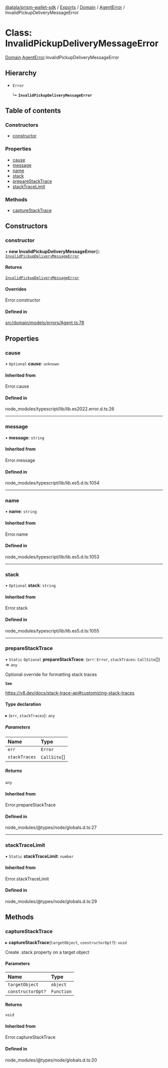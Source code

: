 [@atala/prism-wallet-sdk](../README.md) / [Exports](../modules.md) / [Domain](../modules/Domain.md) / [AgentError](../modules/Domain.AgentError.md) / InvalidPickupDeliveryMessageError

# Class: InvalidPickupDeliveryMessageError

[Domain](../modules/Domain.md).[AgentError](../modules/Domain.AgentError.md).InvalidPickupDeliveryMessageError

## Hierarchy

- `Error`

  ↳ **`InvalidPickupDeliveryMessageError`**

## Table of contents

### Constructors

- [constructor](Domain.AgentError.InvalidPickupDeliveryMessageError.md#constructor)

### Properties

- [cause](Domain.AgentError.InvalidPickupDeliveryMessageError.md#cause)
- [message](Domain.AgentError.InvalidPickupDeliveryMessageError.md#message)
- [name](Domain.AgentError.InvalidPickupDeliveryMessageError.md#name)
- [stack](Domain.AgentError.InvalidPickupDeliveryMessageError.md#stack)
- [prepareStackTrace](Domain.AgentError.InvalidPickupDeliveryMessageError.md#preparestacktrace)
- [stackTraceLimit](Domain.AgentError.InvalidPickupDeliveryMessageError.md#stacktracelimit)

### Methods

- [captureStackTrace](Domain.AgentError.InvalidPickupDeliveryMessageError.md#capturestacktrace)

## Constructors

### constructor

• **new InvalidPickupDeliveryMessageError**(): [`InvalidPickupDeliveryMessageError`](Domain.AgentError.InvalidPickupDeliveryMessageError.md)

#### Returns

[`InvalidPickupDeliveryMessageError`](Domain.AgentError.InvalidPickupDeliveryMessageError.md)

#### Overrides

Error.constructor

#### Defined in

[src/domain/models/errors/Agent.ts:78](https://github.com/input-output-hk/atala-prism-wallet-sdk-ts/blob/1ffdae52df023bad4ba1a76cf6d76793dfc29b80/src/domain/models/errors/Agent.ts#L78)

## Properties

### cause

• `Optional` **cause**: `unknown`

#### Inherited from

Error.cause

#### Defined in

node_modules/typescript/lib/lib.es2022.error.d.ts:26

___

### message

• **message**: `string`

#### Inherited from

Error.message

#### Defined in

node_modules/typescript/lib/lib.es5.d.ts:1054

___

### name

• **name**: `string`

#### Inherited from

Error.name

#### Defined in

node_modules/typescript/lib/lib.es5.d.ts:1053

___

### stack

• `Optional` **stack**: `string`

#### Inherited from

Error.stack

#### Defined in

node_modules/typescript/lib/lib.es5.d.ts:1055

___

### prepareStackTrace

▪ `Static` `Optional` **prepareStackTrace**: (`err`: `Error`, `stackTraces`: `CallSite`[]) => `any`

Optional override for formatting stack traces

**`See`**

https://v8.dev/docs/stack-trace-api#customizing-stack-traces

#### Type declaration

▸ (`err`, `stackTraces`): `any`

##### Parameters

| Name | Type |
| :------ | :------ |
| `err` | `Error` |
| `stackTraces` | `CallSite`[] |

##### Returns

`any`

#### Inherited from

Error.prepareStackTrace

#### Defined in

node_modules/@types/node/globals.d.ts:27

___

### stackTraceLimit

▪ `Static` **stackTraceLimit**: `number`

#### Inherited from

Error.stackTraceLimit

#### Defined in

node_modules/@types/node/globals.d.ts:29

## Methods

### captureStackTrace

▸ **captureStackTrace**(`targetObject`, `constructorOpt?`): `void`

Create .stack property on a target object

#### Parameters

| Name | Type |
| :------ | :------ |
| `targetObject` | `object` |
| `constructorOpt?` | `Function` |

#### Returns

`void`

#### Inherited from

Error.captureStackTrace

#### Defined in

node_modules/@types/node/globals.d.ts:20
